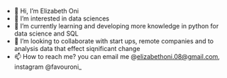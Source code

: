 - 👋 Hi, I’m Elizabeth Oni
- 👀 I’m interested in data sciences 
- 🌱 I’m currently learning and developing more knowledge in python for data science and SQL 
- 💞️ I’m looking to collaborate with start ups, remote companies and to analysis data that effect siqnificant change 
- 📫 How to reach me? you can email me @elizabethoni.08@gmail.com, instagram @favouroni_

<!---
shonell/shonell is a ✨ special ✨ repository because its `README.md` (this file) appears on your GitHub profile.
You can click the Preview link to take a look at your changes.
--->

